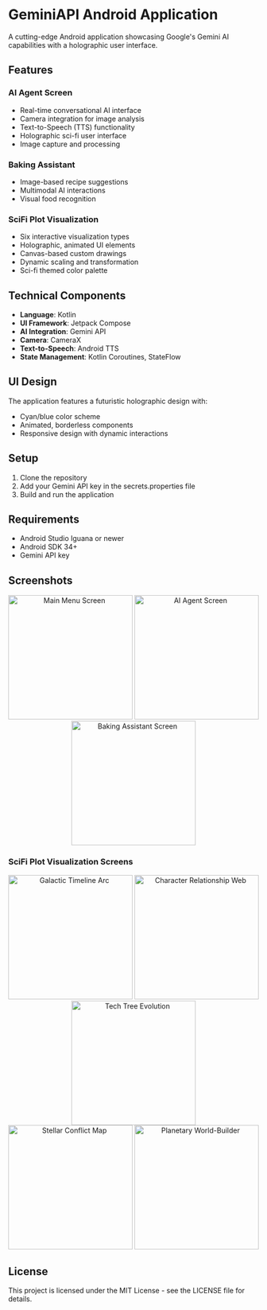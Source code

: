 # GeminiAPI Android Application

A cutting-edge Android application showcasing Google's Gemini AI capabilities with a holographic user interface.

## Features

### AI Agent Screen
- Real-time conversational AI interface
- Camera integration for image analysis
- Text-to-Speech (TTS) functionality
- Holographic sci-fi user interface
- Image capture and processing

### Baking Assistant
- Image-based recipe suggestions
- Multimodal AI interactions
- Visual food recognition

### SciFi Plot Visualization
- Six interactive visualization types
- Holographic, animated UI elements
- Canvas-based custom drawings
- Dynamic scaling and transformation
- Sci-fi themed color palette

## Technical Components

- **Language**: Kotlin
- **UI Framework**: Jetpack Compose
- **AI Integration**: Gemini API
- **Camera**: CameraX
- **Text-to-Speech**: Android TTS
- **State Management**: Kotlin Coroutines, StateFlow

## UI Design

The application features a futuristic holographic design with:
- Cyan/blue color scheme
- Animated, borderless components
- Responsive design with dynamic interactions

## Setup

1. Clone the repository
2. Add your Gemini API key in the secrets.properties file
3. Build and run the application

## Requirements

- Android Studio Iguana or newer
- Android SDK 34+
- Gemini API key

## Screenshots

<div align="center">
  <img src="screenshots/screenshot1.jpg" alt="Main Menu Screen" width="250"/>
  <img src="screenshots/screenshot2.jpg" alt="AI Agent Screen" width="250"/>
  <img src="screenshots/screenshot3.jpg" alt="Baking Assistant Screen" width="250"/>
</div>

### SciFi Plot Visualization Screens

<div align="center">
  <img src="screenshots/screenshot4.jpg" alt="Galactic Timeline Arc" width="250"/>
  <img src="screenshots/screenshot5.jpg" alt="Character Relationship Web" width="250"/>
  <img src="screenshots/screenshot6.jpg" alt="Tech Tree Evolution" width="250"/>
</div>

<div align="center">
  <img src="screenshots/screenshot7.jpg" alt="Stellar Conflict Map" width="250"/>
  <img src="screenshots/screenshot8.jpg" alt="Planetary World-Builder" width="250"/>
</div>

## License

This project is licensed under the MIT License - see the LICENSE file for details.
